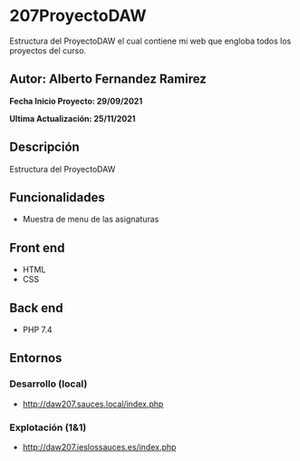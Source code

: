 # 207ProyectoDAW
Estructura del ProyectoDAW el cual contiene mi web que engloba todos los proyectos del curso.

## Autor: Alberto Fernandez Ramirez

**Fecha Inicio Proyecto: 29/09/2021**

**Ultima Actualización: 25/11/2021**

## Descripción 
Estructura del ProyectoDAW

## Funcionalidades
- Muestra de menu de las asignaturas

## Front end
- HTML
- CSS

## Back end
- PHP 7.4

## Entornos
### Desarrollo (local)
-  http://daw207.sauces.local/index.php
### Explotación (1&1)
-  http://daw207.ieslossauces.es/index.php